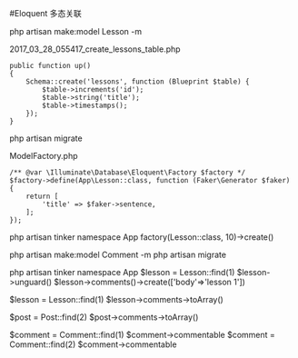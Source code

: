#Eloquent 多态关联

php artisan make:model Lesson -m

2017_03_28_055417_create_lessons_table.php
```
public function up()
{
    Schema::create('lessons', function (Blueprint $table) {
        $table->increments('id');
        $table->string('title');
        $table->timestamps();
    });
}
```

php artisan migrate

ModelFactory.php
```
/** @var \Illuminate\Database\Eloquent\Factory $factory */
$factory->define(App\Lesson::class, function (Faker\Generator $faker) {
    return [
        'title' => $faker->sentence,
    ];
});
```

php artisan tinker
namespace App
factory(Lesson::class, 10)->create()

php artisan make:model Comment -m
php artisan migrate

php artisan tinker
namespace App
$lesson = Lesson::find(1)
$lesson->unguard()
$lesson->comments()->create(['body'=>'lesson 1'])

$lesson = Lesson::find(1)
$lesson->comments->toArray()

$post = Post::find(2)
$post->comments->toArray()

$comment = Comment::find(1)
$comment->commentable
$comment = Comment::find(2)
$comment->commentable












